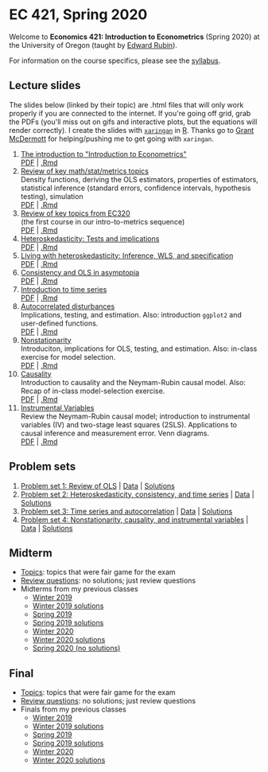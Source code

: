 # EC 421, Spring 2020

Welcome to **Economics 421: Introduction to Econometrics** (Spring 2020) at the University of Oregon (taught by [Edward Rubin](https://edrub.in)).

For information on the course specifics, please see the [syllabus](https://raw.githack.com/edrubin/EC421S20/master/Syllabus/syllabus.pdf).

## Lecture slides

The slides below (linked by their topic) are .html files that will only work properly if you are connected to the internet. If you're going off grid, grab the PDFs (you'll miss out on gifs and interactive plots, but the equations will render correctly). I create the slides with [`xaringan`](https://github.com/yihui/xaringan/wiki) in [R](cran.r-project.org). Thanks go to [Grant McDermott](grantmcdermott.com/) for helping/pushing me to get going with `xaringan`.

1. [The introduction to "Introduction to Econometrics"](https://raw.githack.com/edrubin/EC421S20/master/notes/01-intro/01-intro.html) <br> [PDF](https://raw.githack.com/edrubin/EC421S20/master/notes/01-intro/01-intro.pdf) | [.Rmd](https://github.com/edrubin/EC421S20/blob/master/notes/01-intro/01-intro.Rmd)
2. [Review of key math/stat/metrics topics](https://raw.githack.com/edrubin/EC421S20/master/notes/02-review/02-review.html)<br>Density functions, deriving the OLS estimators, properties of estimators, statistical inference (standard errors, confidence intervals, hypothesis testing), simulation <br> [PDF](https://raw.githack.com/edrubin/EC421S20/master/notes/02-review/02-review.pdf) | [.Rmd](https://github.com/edrubin/EC421S20/blob/master/notes/02-review/02-review.Rmd)
3. [Review of key topics from EC320](https://raw.githack.com/edrubin/EC421S20/master/notes/03-review/03-review.html)<br>(the first course in our intro-to-metrics sequence) <br> [PDF](https://raw.githack.com/edrubin/EC421S20/master/notes/03-review/03-review.pdf) | [.Rmd](https://github.com/edrubin/EC421S20/blob/master/notes/03-review/03-review.Rmd)
4. [Heteroskedasticity: Tests and implications](https://raw.githack.com/edrubin/EC421S20/master/notes/04-heteroskedasticity/04-heteroskedasticity.html) <br> [PDF](https://raw.githack.com/edrubin/EC421S20/master/notes/04-heteroskedasticity/04-heteroskedasticity.pdf) | [.Rmd](https://github.com/edrubin/EC421S20/blob/master/notes/04-heteroskedasticity/04-heteroskedasticity.Rmd)
5. [Living with heteroskedasticity: Inference, WLS, and specification](https://raw.githack.com/edrubin/EC421S20/master/notes/05-heteroskedasticity/05-heteroskedasticity.html) <br> [PDF](https://raw.githack.com/edrubin/EC421S20/master/notes/05-heteroskedasticity/05-heteroskedasticity.pdf) | [.Rmd](https://github.com/edrubin/EC421S20/blob/master/notes/05-heteroskedasticity/05-heteroskedasticity.Rmd)
6. [Consistency and OLS in asymptopia](https://raw.githack.com/edrubin/EC421S20/master/notes/06-consistency/06-consistency.html) <br> [PDF](https://raw.githack.com/edrubin/EC421S20/master/notes/06-consistency/06-consistency.pdf) | [.Rmd](https://github.com/edrubin/EC421S20/blob/master/notes/06-consistency/06-consistency.Rmd)
7. [Introduction to time series](https://raw.githack.com/edrubin/EC421S20/master/notes/07-timeseries/07-time-series.html) <br> [PDF](https://raw.githack.com/edrubin/EC421S20/master/notes/07-timeseries/07-time-series.pdf) | [.Rmd](https://github.com/edrubin/EC421S20/blob/master/notes/07-timeseries/07-time-series.Rmd)
8. [Autocorrelated disturbances](https://raw.githack.com/edrubin/EC421S20/master/notes/08-autocorrelation/08-autocorrelation.html)<br>Implications, testing, and estimation. Also: introduction `ggplot2` and user-defined functions. <br> [PDF](https://raw.githack.com/edrubin/EC421S20/master/notes/08-autocorrelation/08-autocorrelation.pdf) | [.Rmd](https://github.com/edrubin/EC421S20/blob/master/notes/08-autocorrelation/08-autocorrelation.Rmd)
9. [Nonstationarity](https://raw.githack.com/edrubin/EC421S20/master/notes/09-nonstationarity/09-nonstationarity.html)<br>Introduciton, implications for OLS, testing, and estimation. Also: in-class exercise for model selection. <br> [PDF](https://raw.githack.com/edrubin/EC421S20/master/notes/09-nonstationarity/09-nonstationarity.pdf) | [.Rmd](https://github.com/edrubin/EC421S20/blob/master/notes/09-nonstationarity/09-nonstationarity.Rmd)
10. [Causality](https://raw.githack.com/edrubin/EC421S20/master/notes/10-causality/10-causality.html)<br>Introduction to causality and the Neymam-Rubin causal model. Also: Recap of in-class model-selection exercise. <br> [PDF](https://raw.githack.com/edrubin/EC421S20/master/notes/10-causality/10-causality.pdf) | [.Rmd](https://github.com/edrubin/EC421S20/blob/master/notes/10-causality/10-causality.Rmd)
11. [Instrumental Variables](https://raw.githack.com/edrubin/EC421S20/master/notes/11-iv/11-iv.html)<br>Review the Neymam-Rubin causal model; introduction to instrumental variables (IV) and two-stage least squares (2SLS). Applications to causal inference and measurement error. Venn diagrams. <br> [PDF](https://raw.githack.com/edrubin/EC421S20/master/notes/11-iv/11-iv.pdf) | [.Rmd](https://github.com/edrubin/EC421S20/blob/master/notes/11-iv/11-iv.Rmd)

## Problem sets

1. [Problem set 1: Review of OLS](https://raw.githack.com/edrubin/EC421S20/master/problem-sets/001/001-questions.pdf) | [Data](https://raw.githack.com/edrubin/EC421S20/master/problem-sets/001/001-data.csv) | [Solutions](https://raw.githack.com/edrubin/EC421S20/master/problem-sets/001/001-solutions.pdf)
2. [Problem set 2: Heteroskedasticity, consistency, and time series](https://raw.githack.com/edrubin/EC421S20/master/problem-sets/002/002-questions.pdf) | [Data](https://raw.githack.com/edrubin/EC421S20/master/problem-sets/002/002-data.csv) | [Solutions](https://raw.githack.com/edrubin/EC421S20/master/problem-sets/002/002-solutions.pdf)
3. [Problem set 3: Time series and autocorrelation](https://raw.githack.com/edrubin/EC421S20/master/problem-sets/003/003-questions.pdf) | [Data](https://raw.githack.com/edrubin/EC421S20/master/problem-sets/003/003-data.csv) | [Solutions](https://raw.githack.com/edrubin/EC421S20/master/problem-sets/003/003-solutions.pdf)
4. [Problem set 4: Nonstationarity, causality, and instrumental variables](https://raw.githack.com/edrubin/EC421S20/master/problem-sets/004/004-questions.pdf) | [Data](https://raw.githack.com/edrubin/EC421S20/master/problem-sets/004/004-data.csv) | [Solutions](https://raw.githack.com/edrubin/EC421S20/master/problem-sets/004/004-solutions.pdf)

## Midterm

- [Topics](https://raw.githack.com/edrubin/EC421S20/master/midterm/topics/midterm-topics.pdf): topics that were fair game for the exam
- [Review questions](https://raw.githack.com/edrubin/EC421S20/master/midterm/review/midterm-review.pdf): no solutions; just review questions
- Midterms from my previous classes
  - [Winter 2019](https://raw.githack.com/edrubin/EC421S20/master/midterm/past/midterm-2019w.pdf)
  - [Winter 2019 solutions](https://raw.githack.com/edrubin/EC421S20/master/midterm/past/midterm-2019w-key.pdf)
  - [Spring 2019](https://raw.githack.com/edrubin/EC421S20/master/midterm/past/midterm-2019s.pdf)
  - [Spring 2019 solutions](https://raw.githack.com/edrubin/EC421S20/master/midterm/past/midterm-2019s-key.pdf)
  - [Winter 2020](https://raw.githack.com/edrubin/EC421S20/master/midterm/past/midterm-2020w.pdf)
  - [Winter 2020 solutions](https://raw.githack.com/edrubin/EC421S20/master/midterm/past/midterm-2020w-key.pdf)
  - [Spring 2020 (no solutions)](https://raw.githack.com/edrubin/EC421S20/master/midterm/exam/exam-screenshots.pdf)

## Final

- [Topics](https://raw.githack.com/edrubin/EC421S20/master/final/topics/final-topics.pdf): topics that were fair game for the exam
- [Review questions](https://raw.githack.com/edrubin/EC421S20/master/final/review/final-review.pdf): no solutions; just review questions
- Finals from my previous classes
  - [Winter 2019](https://raw.githack.com/edrubin/EC421S20/master/final/past/final-2019w.pdf)
  - [Winter 2019 solutions](https://raw.githack.com/edrubin/EC421S20/master/final/past/final-2019w-key.pdf)
  - [Spring 2019](https://raw.githack.com/edrubin/EC421S20/master/final/past/final-2019s.pdf)
  - [Spring 2019 solutions](https://raw.githack.com/edrubin/EC421S20/master/final/past/final-2019s-key.pdf)
  - [Winter 2020](https://raw.githack.com/edrubin/EC421S20/master/final/past/final-2020w.pdf)
  - [Winter 2020 solutions](https://raw.githack.com/edrubin/EC421S20/master/final/past/final-2020w-key.pdf)
